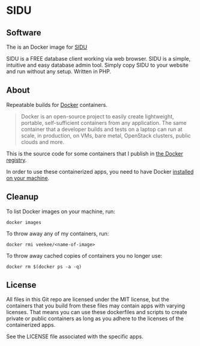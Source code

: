 SIDU
===========

Software
-----

The is an Docker image for [SIDU](http://topnew.net/sidu/)

SIDU is a FREE database client working via web browser. SIDU is a simple, intuitive and easy database admin tool. Simply copy SIDU to your website and run without any setup. Written in PHP.

About
-----

Repeatable builds for [Docker](http://www.docker.io/) containers.

> Docker is an open-source project to easily create lightweight,
> portable, self-sufficient containers from any application. The same
> container that a developer builds and tests on a laptop can run
> at scale, in production, on VMs, bare metal, OpenStack clusters,
> public clouds and more.

This is the source code for some containers that I publish in
[the Docker registry](https://index.docker.io/u/veekee/).

In order to use these containerized apps, you need to have Docker
[installed on your machine](http://www.docker.io/gettingstarted/#anchor-0).


Cleanup
-------

To list Docker images on your machine, run:

    docker images

To throw away any of my containers, run:

    docker rmi veekee/<name-of-image>

To throw away cached copies of containers you no longer use:

    docker rm $(docker ps -a -q)


License
-------

All files in this Git repo are licensed under the MIT license,
but the containers that you build from these files may
contain apps with varying licenses.
That means you can use these dockerfiles and scripts to
create private or public containers as long as you
adhere to the licenses of the containerized apps.

See the LICENSE file associated with the specific apps.
